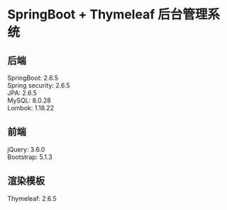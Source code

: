 # SpringBoot + Thymeleaf 后台管理系统

## 后端
SpringBoot: 2.6.5  
Spring security: 2.6.5  
JPA: 2.6.5  
MySQL: 8.0.28  
Lombok: 1.18.22

## 前端
jQuery: 3.6.0  
Bootstrap: 5.1.3

## 渲染模板
Thymeleaf: 2.6.5